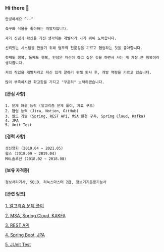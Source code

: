 ### Hi there 👋


    안녕하세요 ^--^

    축구와 식물을 좋아하는 개발자입니다.

    자기 신념과 확신을 가진 생각하는 개발자가 되기 위해 노력합니다. 

    신뢰있는 시스템을 만들기 위해 업무의 전문성을 기르고 협업하는 것을 좋아합니다. 

    첫째도 행복, 둘째도 행복, 인생은 자신이 하고 싶은 것을 하면서 사는 게 가장 큰 행복이라 생각합니다.

    저의 직업을 개발자라고 자신 있게 말하기 위해 퇴사 후, 개발 역량을 기르고 있습니다.

    많이 부족하지만 확고함을 가지고 "꾸준히" 노력하겠습니다.

<h4>[관심 사항]</h4>

    1. 문제 해결 능력 (알고리즘 문제 풀이, 자료 구조)
    2. 협업 능력 (Jira, Notion, GitHub)
    3. 필드 기술 (Spring, REST API, MSA 환경 구축, Spring Cloud, Kafka)
    4. JPA
    5. Unit Test
       
<h4>[경력 사항]</h4>

    성신양회 (2019.04 ~ 2021.05) 
    윕스 (2018.09 ~ 2019.04)
    MNL솔루션 (2018.02 ~ 2018.08)

<h4>[보유 자격증]</h4>

    정보처리기사, SQLD, 리눅스마스터 2급, 정보기기운용기능사 

<h4>[관련 링크]</h4>

[1. 알고리즘 문제 풀이](https://github.com/tmkim1/CodingTest)

[2. MSA, Spring Cloud, KAKFA](https://maroon-machine-cb6.notion.site/Spring-Cloud-Study-9d445dbd1c744667aa0a2e65c5619783)

[3. REST API](https://github.com/tmkim1/restful-web-service) 

[4. Spring Boot, JPA](https://github.com/tmkim1/jpashop)

[5. JUnit Test](https://github.com/tmkim1/JUnitTest)


<!--
**tmkim1/tmkim1** is a ✨ _special_ ✨ repository because its `README.md` (this file) appears on your GitHub profile.

Here are some ideas to get you started:

- 🔭 I’m currently working on ...
- 🌱 I’m currently learning ...
- 👯 I’m looking to collaborate on ...
- 🤔 I’m looking for help with ...
- 💬 Ask me about ...
- 📫 How to reach me: ...
- 😄 Pronouns: ...
- ⚡ Fun fact: ...
-->
